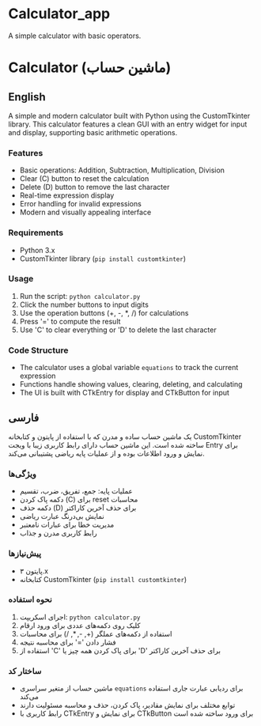 # Calculator_app
A simple calculator with basic operators.

# Calculator (ماشین حساب)

## English

A simple and modern calculator built with Python using the CustomTkinter library. This calculator features a clean GUI with an entry widget for input and display, supporting basic arithmetic operations.

### Features
- Basic operations: Addition, Subtraction, Multiplication, Division
- Clear (C) button to reset the calculation
- Delete (D) button to remove the last character
- Real-time expression display
- Error handling for invalid expressions
- Modern and visually appealing interface

### Requirements
- Python 3.x
- CustomTkinter library (`pip install customtkinter`)

### Usage
1. Run the script: `python calculator.py`
2. Click the number buttons to input digits
3. Use the operation buttons (+, -, *, /) for calculations
4. Press '=' to compute the result
5. Use 'C' to clear everything or 'D' to delete the last character

### Code Structure
- The calculator uses a global variable `equations` to track the current expression
- Functions handle showing values, clearing, deleting, and calculating
- The UI is built with CTkEntry for display and CTkButton for input

## فارسی

یک ماشین حساب ساده و مدرن که با استفاده از پایتون و کتابخانه CustomTkinter ساخته شده است. این ماشین حساب دارای رابط کاربری زیبا با ویجت Entry برای نمایش و ورود اطلاعات بوده و از عملیات پایه ریاضی پشتیبانی می‌کند.

### ویژگی‌ها
- عملیات پایه: جمع، تفریق، ضرب، تقسیم
- دکمه پاک کردن (C) برای reset محاسبات
- دکمه حذف (D) برای حذف آخرین کاراکتر
- نمایش بی‌درنگ عبارت ریاضی
- مدیریت خطا برای عبارات نامعتبر
- رابط کاربری مدرن و جذاب

### پیش‌نیازها
- پایتون ۳.x
- کتابخانه CustomTkinter (`pip install customtkinter`)

### نحوه استفاده
1. اجرای اسکریپت: `python calculator.py`
2. کلیک روی دکمه‌های عددی برای ورود ارقام
3. استفاده از دکمه‌های عملگر (+, -, *, /) برای محاسبات
4. فشار دادن '=' برای محاسبه نتیجه
5. استفاده از 'C' برای پاک کردن همه چیز یا 'D' برای حذف آخرین کاراکتر

### ساختار کد
- ماشین حساب از متغیر سراسری `equations` برای ردیابی عبارت جاری استفاده می‌کند
- توابع مختلف برای نمایش مقادیر، پاک کردن، حذف و محاسبه مسئولیت دارند
- رابط کاربری با CTkEntry برای نمایش و CTkButton برای ورود ساخته شده است
